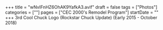 +++
title = "wNvIFnHZ6OhAK9YafkA3.avif"
draft = false
tags = ["Photos"]
categories = [""]
pages = ["CEC 2000's Remodel Program"]
startDate = ""
+++
3rd Cool Chuck Logo (Rockstar Chuck Update) (Early 2015 - October 2018)
